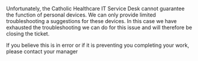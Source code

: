 Unfortunately, the Catholic Healthcare IT Service Desk cannot guarantee the function of personal devices. We can only provide limited troubleshooting a suggestions for these devices.
In this case we have exhausted the troubleshooting we can do for this issue and will therefore be closing the ticket.

If you believe this is in error or if it is preventing you completing your work, please contact your manager
